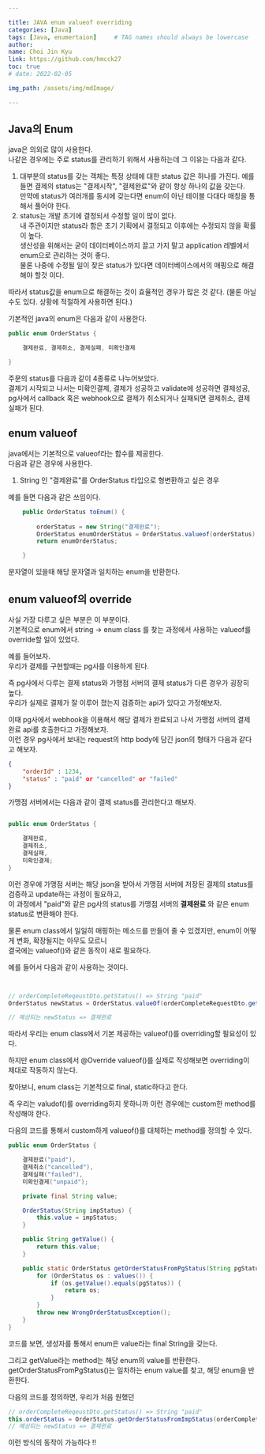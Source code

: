 ```yaml
---

title: JAVA enum valueof overriding
categories: [Java]
tags: [Java, enumertaion]     # TAG names should always be lowercase
author:
name: Choi Jin Kyu
link: https://github.com/hmcck27
toc: true
# date: 2022-02-05

img_path: /assets/img/mdImage/

---
```


## Java의 Enum

java은 의외로 많이 사용한다.  
나같은 경우에는 주로 status를 관리하기 위해서 사용하는데 그 이유는 다음과 같다.

1. 대부분의 status를 갖는 객체는 특정 상태에 대한 status 값은 하나를 가진다.
   예를 들면 결제의 status는 "결제시작", "결제완료"와 같이 항상 하나의 값을 갖는다.   
   만약에 status가 여러개를 동시에 갖는다면 enum이 아닌 테이블 다대다 매칭을 통해서 풀어야 한다.  
2. status는 개발 초기에 결정되서 수정할 일이 많이 없다.  
   내 주관이지만 status라 함은 초기 기획에서 결정되고 이후에는 수정되지 않을 확률이 높다.  
   생산성을 위해서는 굳이 데이터베이스까지 끌고 가지 말고 application 레벨에서 enum으로 관리하는 것이 좋다.  
   물론 나중에 수정될 일이 잦은 status가 있다면 데이터베이스에서의 매핑으로 해결해야 할것 이다.  

따라서 status값을 enum으로 해결하는 것이 효율적인 경우가 많은 것 같다. (물론 아닐수도 있다. 상황에 적절하게 사용하면 된다.)  

기본적인 java의 enum은 다음과 같이 사용한다.  

```java
public enum OrderStatus {

    결제완료, 결제취소, 결제실패, 미확인결제

}
```

주문의 status를 다음과 같이 4종류로 나누어보았다.  
결제기 시작되고 나서는 미확인결제, 결제가 성공하고 validate에 성공하면 결제성공, pg사에서 callback 혹은 webhook으로 결제가 취소되거나 실패되면 결제취소, 결제 실패가 된다.  

## enum valueof  

java에서는 기본적으로 valueof라는 함수를 제공한다.  
다음과 같은 경우에 사용한다.  
1. String 인 "결제완료"를 OrderStatus 타입으로 형변환하고 싶은 경우

예를 들면 다음과 같은 쓰임이다.

```java
    public OrderStatus toEnum() {
        
        orderStatus = new String("결제완료");
        OrderStatus enumOrderStatus = OrderStatus.valueof(orderStatus);
        return enumOrderStatus;

    }
```

문자열이 있을때 해당 문자열과 일치하는 enum을 반환한다.  

## enum valueof의 override

사실 가장 다루고 싶은 부분은 이 부분이다.  
기본적으로 enum에서 string -> enum class 를 찾는 과정에서 사용하는 valueof를 override할 일이 있었다.  

예를 들어보자.  
우리가 결제를 구현할때는 pg사를 이용하게 된다.  

즉 pg사에서 다루는 결제 status와 가맹점 서버의 결제 status가 다른 경우가 굉장히 높다.  
우리가 실제로 결제가 잘 이루어 졌는지 검증하는 api가 있다고 가정해보자.  

이때 pg사에서 webhook을 이용해서 해당 결제가 완료되고 나서 가맹점 서버의 결제 완료 api를 호출한다고 가정해보자.  
이런 경우 pg사에서 보내는 request의 http body에 담긴 json의 형태가 다음과 같다고 해보자.

```json
{
    "orderId" : 1234,
    "status" : "paid" or "cancelled" or "failed"
}
```

가맹점 서버에서는 다음과 같이 결제 status를 관리한다고 해보자.    
```java

public enum OrderStatus {

    결제완료,
    결제취소,
    결제실패,
    미확인결제;
}

```  

이런 경우에 가맹점 서버는 해당 json을 받아서 가맹점 서버에 저장된 결제의 status를 검증하고 update하는 과정이 필요하고,  
이 과정에서 "paid"와 같은 pg사의 status를 가맹점 서버의 **결제완료** 와 같은 enum status로 변환해야 한다.  

물론 enum class에서 일일히 매핑하는 메소드를 만들어 줄 수 있겠지만, enum이 어떻게 변화, 확장될지는 아무도 모르니  
결국에는 valueof()와 같은 동작이 새로 필요하다.  

예를 들어서 다음과 같이 사용하는 것이다.  

```java


// orderCompleteReqeustDto.getStatus() => String "paid"
OrderStatus newStatus = OrderStatus.valueOf(orderCompleteRequestDto.getStatus());

// 예상되는 newStatus => 결제완료
```

따라서 우리는 enum class에서 기본 제공하는 valueof()를 overriding할 필요성이 있다.  

하지만 enum class에서 @Override valueof()를 실제로 작성해보면 overriding이 제대로 작동하지 않는다.  

찾아보니, enum class는 기본적으로 final, static하다고 한다.  

즉 우리는 valudof()를 overriding하지 못하니까 이런 경우에는 custom한 method를 작성해야 한다.  

다음의 코드를 통해서 custom하게 valueof()를 대체하는 method를 정의할 수 있다.  

```java
public enum OrderStatus {

    결제완료("paid"),
    결제취소("cancelled"),
    결제실패("failed"),
    미확인결제("unpaid");

    private final String value;

    OrderStatus(String impStatus) {
        this.value = impStatus;
    }

    public String getValue() {
        return this.value;
    }

    public static OrderStatus getOrderStatusFromPgStatus(String pgStatus) {
        for (OrderStatus os : values()) {
            if (os.getValue().equals(pgStatus)) {
                return os;
            }
        }
        throw new WrongOrderStatusException();
    }
}
```  

코드를 보면, 생성자를 통해서 enum은 value라는 final String을 갖는다.  

그리고 getValue라는 method는 해당 enum의 value를 반환한다.  
getOrderStatusFromPgStatus()는 일차하는 enum value를 찾고, 해당 enum을 반환한다.  

다음의 코드를 정의하면, 우리가 처음 원했던  
```java
// orderCompleteReqeustDto.getStatus() => String "paid"
this.orderStatus = OrderStatus.getOrderStatusFromImpStatus(orderCompleteRequestDto.getStatus());
// 예상되는 newStatus => 결제완료
```

이런 방식의 동작이 가능하다 !!
